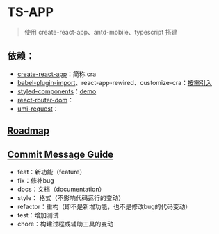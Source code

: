 # TS-APP
> 使用 create-react-app、antd-mobile、typescript 搭建

## 依赖：

- [create-react-app](https://create-react-app.dev/)：简称 cra
- [babel-plugin-import](https://www.npmjs.com/package/babel-plugin-import)、react-app-rewired、customize-cra：[按需引入](https://mobile.ant.design/docs/react/use-with-create-react-app-cn#%E6%8C%89%E9%9C%80%E5%8A%A0%E8%BD%BD)
- [styled-components](https://styled-components.com/docs/basics#getting-started)：[demo](https://www.joshwcomeau.com/css/styled-components/)
- [react-router-dom](https://reactrouter.com/web/guides/quick-start)：
- [umi-request](https://github.com/umijs/umi-request)：

## [Roadmap](https://github.com/xzl-org/ts-app/projects/1)

## [Commit Message Guide](http://www.ruanyifeng.com/blog/2016/01/commit_message_change_log.html)

- feat：新功能（feature）
- fix：修补bug
- docs：文档（documentation）
- style： 格式（不影响代码运行的变动）
- refactor：重构（即不是新增功能，也不是修改bug的代码变动）
- test：增加测试
- chore：构建过程或辅助工具的变动
